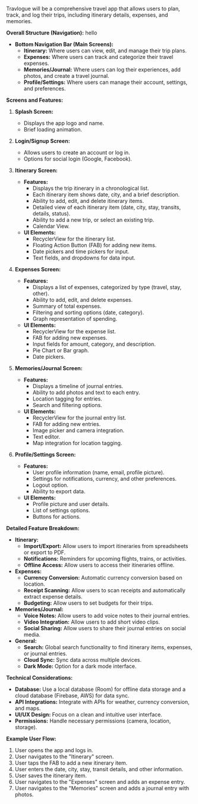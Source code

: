 Travlogue will be a comprehensive travel app that allows users to plan, track, and log their trips, including itinerary details, expenses, and memories.

**Overall Structure (Navigation):**
hello
-   **Bottom Navigation Bar (Main Screens):**
    -   **Itinerary:** Where users can view, edit, and manage their trip plans.
    -   **Expenses:** Where users can track and categorize their travel expenses.
    -   **Memories/Journal:** Where users can log their experiences, add photos, and create a travel journal.
    -   **Profile/Settings:** Where users can manage their account, settings, and preferences.

**Screens and Features:**

1.  **Splash Screen:**
    
    -   Displays the app logo and name.
    -   Brief loading animation.
2.  **Login/Signup Screen:**
    
    -   Allows users to create an account or log in.
    -   Options for social login (Google, Facebook).
3.  **Itinerary Screen:**
    
    -   **Features:**
        -   Displays the trip itinerary in a chronological list.
        -   Each itinerary item shows date, city, and a brief description.
        -   Ability to add, edit, and delete itinerary items.
        -   Detailed view of each itinerary item (date, city, stay, transits, details, status).
        -   Ability to add a new trip, or select an existing trip.
        -   Calendar View.
    -   **UI Elements:**
        -   RecyclerView for the itinerary list.
        -   Floating Action Button (FAB) for adding new items.
        -   Date pickers and time pickers for input.
        -   Text fields, and dropdowns for data input.
4.  **Expenses Screen:**
    
    -   **Features:**
        -   Displays a list of expenses, categorized by type (travel, stay, other).
        -   Ability to add, edit, and delete expenses.
        -   Summary of total expenses.
        -   Filtering and sorting options (date, category).
        -   Graph representation of spending.
    -   **UI Elements:**
        -   RecyclerView for the expense list.
        -   FAB for adding new expenses.
        -   Input fields for amount, category, and description.
        -   Pie Chart or Bar graph.
        -   Date pickers.
5.  **Memories/Journal Screen:**
    
    -   **Features:**
        -   Displays a timeline of journal entries.
        -   Ability to add photos and text to each entry.
        -   Location tagging for entries.
        -   Search and filtering options.
    -   **UI Elements:**
        -   RecyclerView for the journal entry list.
        -   FAB for adding new entries.
        -   Image picker and camera integration.
        -   Text editor.
        -   Map integration for location tagging.
6.  **Profile/Settings Screen:**
    
    -   **Features:**
        -   User profile information (name, email, profile picture).
        -   Settings for notifications, currency, and other preferences.
        -   Logout option.
        -   Ability to export data.
    -   **UI Elements:**
        -   Profile picture and user details.
        -   List of settings options.
        -   Buttons for actions.

**Detailed Feature Breakdown:**

-   **Itinerary:**
    -   **Import/Export:** Allow users to import itineraries from spreadsheets or export to PDF.
    -   **Notifications:** Reminders for upcoming flights, trains, or activities.
    -   **Offline Access:** Allow users to access their itineraries offline.
-   **Expenses:**
    -   **Currency Conversion:** Automatic currency conversion based on location.
    -   **Receipt Scanning:** Allow users to scan receipts and automatically extract expense details.
    -   **Budgeting:** Allow users to set budgets for their trips.
-   **Memories/Journal:**
    -   **Voice Notes:** Allow users to add voice notes to their journal entries.
    -   **Video Integration:** Allow users to add short video clips.
    -   **Social Sharing:** Allow users to share their journal entries on social media.
-   **General:**
    -   **Search:** Global search functionality to find itinerary items, expenses, or journal entries.
    -   **Cloud Sync:** Sync data across multiple devices.
    -   **Dark Mode:** Option for a dark mode interface.

**Technical Considerations:**

-   **Database:** Use a local database (Room) for offline data storage and a cloud database (Firebase, AWS) for data sync.
-   **API Integrations:** Integrate with APIs for weather, currency conversion, and maps.
-   **UI/UX Design:** Focus on a clean and intuitive user interface.
-   **Permissions:** Handle necessary permissions (camera, location, storage).

**Example User Flow:**

1.  User opens the app and logs in.
2.  User navigates to the "Itinerary" screen.
3.  User taps the FAB to add a new itinerary item.
4.  User enters the date, city, stay, transit details, and other information.
5.  User saves the itinerary item.
6.  User navigates to the "Expenses" screen and adds an expense entry.
7.  User navigates to the "Memories" screen and adds a journal entry with photos.

